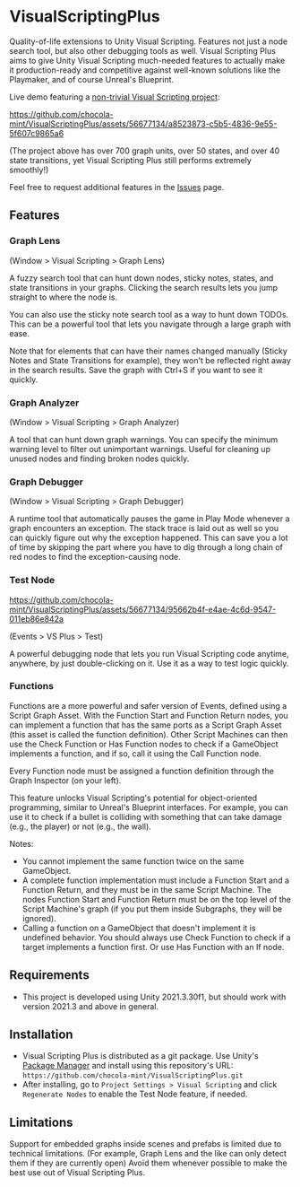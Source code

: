 # VisualScriptingPlus


Quality-of-life extensions to Unity Visual Scripting. Features not just a node search tool, but also other debugging tools as well. Visual Scripting Plus aims to give Unity Visual Scripting much-needed features to actually make it production-ready and competitive against well-known solutions like the Playmaker, and of course Unreal's Blueprint.

Live demo featuring a [non-trivial Visual Scripting project](https://github.com/chocola-mint/U1W_ShijiQuest):

https://github.com/chocola-mint/VisualScriptingPlus/assets/56677134/a8523873-c5b5-4836-9e55-5f607c9865a6

(The project above has over 700 graph units, over 50 states, and over 40 state transitions, yet Visual Scripting Plus still performs extremely smoothly!)

Feel free to request additional features in the [Issues](https://github.com/chocola-mint/VisualScriptingPlus/Issues) page.

## Features

### Graph Lens

(Window > Visual Scripting > Graph Lens)

A fuzzy search tool that can hunt down nodes, sticky notes, states, and state transitions in your graphs. Clicking the search results lets you jump straight to where the node is.

You can also use the sticky note search tool as a way to hunt down TODOs. This can be a powerful tool that lets you navigate through a large graph with ease.

Note that for elements that can have their names changed manually (Sticky Notes and State Transitions for example), they won't be reflected right away in the search results. Save the graph with Ctrl+S if you want to see it quickly.

### Graph Analyzer

(Window > Visual Scripting > Graph Analyzer)

A tool that can hunt down graph warnings. You can specify the minimum warning level to filter out unimportant warnings. Useful for cleaning up unused nodes and finding broken nodes quickly.

### Graph Debugger

(Window > Visual Scripting > Graph Debugger)

A runtime tool that automatically pauses the game in Play Mode whenever a graph encounters an exception. The stack trace is laid out as well so you can quickly figure out why the exception happened. This can save you a lot of time by skipping the part where you have to dig through a long chain of red nodes to find the exception-causing node.

### Test Node

https://github.com/chocola-mint/VisualScriptingPlus/assets/56677134/95662b4f-e4ae-4c6d-9547-011eb86e842a

(Events > VS Plus > Test)

A powerful debugging node that lets you run Visual Scripting code anytime, anywhere, by just double-clicking on it. Use it as a way to test logic quickly.

### Functions

Functions are a more powerful and safer version of Events, defined using a Script Graph Asset. With the Function Start and Function Return nodes, you can implement a function that has the same ports as a Script Graph Asset (this asset is called the function definition). Other Script Machines can then use the Check Function or Has Function nodes to check if a GameObject implements a function, and if so, call it using the Call Function node.

Every Function node must be assigned a function definition through the Graph Inspector (on your left).

This feature unlocks Visual Scripting's potential for object-oriented programming, similar to Unreal's Blueprint interfaces. For example, you can use it to check if a bullet is colliding with something that can take damage (e.g., the player) or not (e.g., the wall).

Notes:
- You cannot implement the same function twice on the same GameObject.
- A complete function implementation must include a Function Start and a Function Return, and they must be in the same Script Machine. The nodes Function Start and Function Return must be on the top level of the Script Machine's graph (if you put them inside Subgraphs, they will be ignored).
- Calling a function on a GameObject that doesn't implement it is undefined behavior. You should always use Check Function to check if a target implements a function first. Or use Has Function with an If node.

## Requirements

* This project is developed using Unity 2021.3.30f1, but should work with version 2021.3 and above in general.

## Installation

* Visual Scripting Plus is distributed as a git package. Use Unity's [Package Manager](https://docs.unity3d.com/Manual/upm-ui-giturl.html) and install using this repository's URL: `https://github.com/chocola-mint/VisualScriptingPlus.git`
* After installing, go to `Project Settings > Visual Scripting` and click `Regenerate Nodes` to enable the Test Node feature, if needed.

## Limitations

Support for embedded graphs inside scenes and prefabs is limited due to technical limitations. (For example, Graph Lens and the like can only detect them if they are currently open) Avoid them whenever possible to make the best use out of Visual Scripting Plus.
